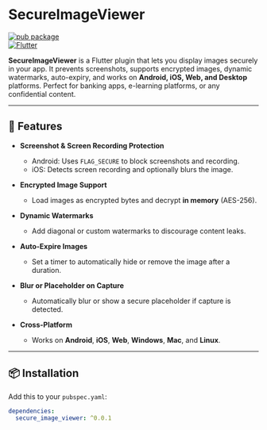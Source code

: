 # SecureImageViewer

[![pub package](https://img.shields.io/pub/v/secure_image_viewer.svg)](https://pub.dev/packages/secure_image_viewer)  
[![Flutter](https://img.shields.io/badge/Flutter-3.x-blue.svg)](https://flutter.dev)

**SecureImageViewer** is a Flutter plugin that lets you display images securely in your app. It prevents screenshots, supports encrypted images, dynamic watermarks, auto-expiry, and works on **Android, iOS, Web, and Desktop** platforms. Perfect for banking apps, e-learning platforms, or any confidential content.

---

## 🔐 Features

- **Screenshot & Screen Recording Protection**
  - Android: Uses `FLAG_SECURE` to block screenshots and recording.  
  - iOS: Detects screen recording and optionally blurs the image.  

- **Encrypted Image Support**
  - Load images as encrypted bytes and decrypt **in memory** (AES-256).  

- **Dynamic Watermarks**
  - Add diagonal or custom watermarks to discourage content leaks.  

- **Auto-Expire Images**
  - Set a timer to automatically hide or remove the image after a duration.  

- **Blur or Placeholder on Capture**
  - Automatically blur or show a secure placeholder if capture is detected.  

- **Cross-Platform**
  - Works on **Android**, **iOS**, **Web**, **Windows**, **Mac**, and **Linux**.

---

## 📦 Installation

Add this to your `pubspec.yaml`:

```yaml
dependencies:
  secure_image_viewer: ^0.0.1
